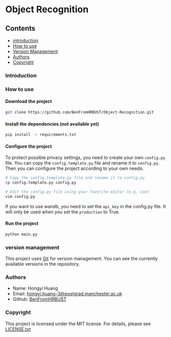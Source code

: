 # Object Recognition

## Contents
- [introduction](#introduction)
- [How to use](#How-to-use)
- [Version Management](#version-management)
- [Authors](#Authors)
- [Copyright](#Copyright)

### Introduction

[//]: # (TODO: Write a project description)

### How to use

#### Download the project
```bash
git clone https://github.com/BenFromHRBUST/Object-Recognition.git
```

#### Install the dependencies (not available yet)

[//]: # (TODO: add requirements.txt)

```bash
pip install -r requirements.txt
```

#### Configure the project
To protect possible privacy settings, you need to create your own `config.py` file. You can copy the `config.template.py` file and rename it to `config.py`. Then you can configure the project according to your own needs.
```bash
# Copy the config.template.py file and rename it to config.py
cp config.template.py config.py

# Edit the config.py file using your favorite editor (e.g. vim)
vim config.py
```

If you want to use wandb, you need to set the `api_key` in the config.py file. It will only be used when you set the `production` to True.

#### Run the project
```bash
python main.py
```

### version management

This project uses [Git](https://git-scm.com/) for version management. You can see the currently available versions in the repository.

### Authors
- Name: Hongyi Huang
- Email: hongyi.huang-3@postgrad.manchester.ac.uk
- Github: [BenFromHRBUST](https://github.com/BenFromHRBUST)

### Copyright

This project is licensed under the MIT license. For details, please see [LICENSE.txt](https://github.com/shaojintian/Best_README_template/blob/master/LICENSE.txt)
